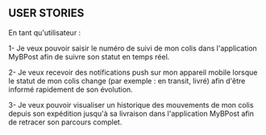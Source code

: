 ## USER STORIES ##

En tant qu'utilisateur :

1- Je veux pouvoir saisir le numéro de suivi de mon colis
dans l'application MyBPost afin de suivre son statut en
temps réel.

2- Je veux recevoir des notifications push sur mon
appareil mobile lorsque le statut de mon colis change
(par exemple : en transit, livré) afin d'être informé
rapidement de son évolution.

3- Je veux pouvoir visualiser un historique des
mouvements de mon colis depuis son expédition jusqu'à sa
livraison dans l'application MyBPost afin de retracer
son parcours complet.

